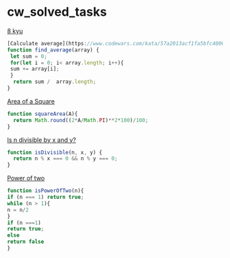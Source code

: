 # cw_solved_tasks
[8 kyu](8kyu.md)
```javascript
[Calculate average](https://www.codewars.com/kata/57a2013acf1fa5bfc4000921)
function find_average(array) {
 let sum = 0;
 for(let i = 0; i< array.length; i++){
 sum += array[i];
 }
  return sum /  array.length;
}
```
[Area of a Square](https://www.codewars.com/kata/5748838ce2fab90b86001b1a)
```javascript
function squareArea(A){
  return Math.round((2*A/Math.PI)**2*100)/100;
}
```
[Is n divisible by x and y?](https://www.codewars.com/kata/5545f109004975ea66000086)
```javascript
function isDivisible(n, x, y) {
  return n % x === 0 && n % y === 0;
}
```
[Power of two](https://www.codewars.com/kata/534d0a229345375d520006a0)
```javascript
function isPowerOfTwo(n){
if (n === 1) return true;
while (n > 1){
n = n/2
} 
if (n ===1)
return true;
else 
return false
}
```